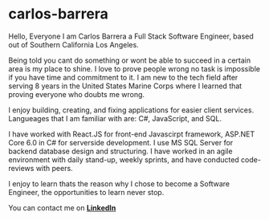 # carlos-barrera
Hello, Everyone
I am Carlos Barrera a Full Stack Software Engineer, based out of Southern California Los Angeles.

Being told you cant do something or wont be able to succeed in a certain area is my place to shine. I love to prove people wrong no task is impossible
if you have time and commitment to it. I am new to the tech field after serving 8 years in the United States Marine Corps where I learned that proving
everyone who doubts me wrong.

I enjoy building, creating, and fixing applications for easier client services. Langueages that I am familiar with are: C#, JavaScript, and SQL.

I have worked with React.JS for front-end Javascirpt framework, ASP.NET Core 6.0 in C# for serverside development. I use MS SQL Server for backend database design and structuring. I have worked in an agile environment with daily stand-up, weekly sprints, and have conducted code-reviews with peers.

I enjoy to learn thats the reason why I chose to become a Software Engineer, the opportunities to learn never stop.

You can contact me on <a href='https://www.linkedin.com/in/carlos-barrera-alex/'><b>LinkedIn</b></a>


